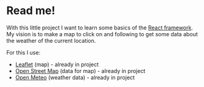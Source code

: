 # Read me!

With this little project I want to learn some basics of the [React framework](https://react.dev).
My vision is to make a map to click on and following to get some data about the weather of the current location.

For this I use:
* [Leaflet](https://leafletjs.com) (map) - already in project
* [Open Street Map](https://www.openstreetmap.org) (data for map) - already in project
* [Open Meteo](https://open-meteo.com) (weather data) -  already in project